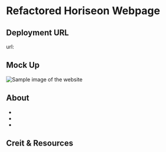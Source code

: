 # Refactored Horiseon Webpage

## Deployment URL

url:

## Mock Up

![Sample image of the website](https://github.com/RdySetShine/Refactored-Horiseon-Webpage/blob/main/assets/images/01-html-css-git-homework-demo.png)

## About

-
-
-
 
 ## Creit & Resources
